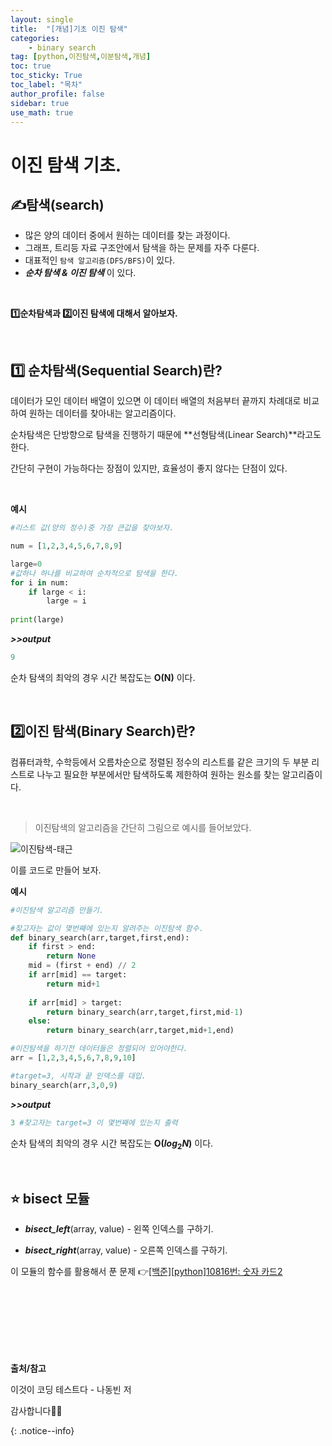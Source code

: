 ```yaml
---
layout: single
title:  "[개념]기초 이진 탐색"
categories: 
    - binary search
tag: [python,이진탐색,이분탐색,개념]
toc: true
toc_sticky: True
toc_label: "목차"
author_profile: false
sidebar: true
use_math: true
---
```


# 이진 탐색 기초.

## ✍탐색(search)

* 많은 양의 데이터 중에서 원하는 데이터를 찾는 과정이다.
* 그래프, 트리등 자료 구조안에서 탐색을 하는 문제를 자주 다룬다.
* 대표적인 `탐색 알고리즘(DFS/BFS)`이 있다.
* ***순차 탐색 & 이진 탐색*** 이 있다.

<br/>

**1️⃣순차탐색과 2️⃣이진 탐색에 대해서 알아보자.**

<br/>

## 1️⃣ 순차탐색(Sequential Search)란?



데이터가 모인 데이터 배열이 있으면 이 데이터 배열의 처음부터 끝까지 차례대로 비교하여 원하는 데이터를 찾아내는 알고리즘이다.

순차탐색은 단방향으로 탐색을 진행하기 때문에 **선형탐색(Linear Search)**라고도 한다.

간단히 구현이 가능하다는 장점이 있지만, 효율성이 좋지 않다는 단점이 있다.

<br/>

**예시**

```python
#리스트 값(양의 정수)중 가장 큰값을 찾아보자.

num = [1,2,3,4,5,6,7,8,9]

large=0
#값하나 하나를 비교하여 순차적으로 탐색을 한다.
for i in num:
    if large < i:
        large = i
        
print(large)
```

***>>output***

```python
9
```

순차 탐색의 최악의 경우 시간 복잡도는 **O(N)** 이다.

<br/>

## 2️⃣이진 탐색(Binary Search)란?

컴퓨터과학, 수학등에서 오름차순으로 정렬된 정수의 리스트를 같은 크기의 두 부분 리스트로 나누고 필요한 부분에서만 탐색하도록 제한하여 원하는 원소를 찾는 알고리즘이다. 

<br/>

> 이진탐색의 알고리즘을 간단히 그림으로 예시를 들어보았다.

![이진탐색-태근]({{geunskoo.hithub.io}}/images/2022-02-16-binary-search/이진탐색-태근.jpg)

이를 코드로 만들어 보자.

**예시**

```python
#이진탐색 알고리즘 만들기.

#찾고자는 값이 몇번째에 있는지 알려주는 이진탐색 함수.
def binary_search(arr,target,first,end):
    if first > end:
        return None
    mid = (first + end) // 2
    if arr[mid] == target:
        return mid+1
    
    if arr[mid] > target:
        return binary_search(arr,target,first,mid-1)
    else:
        return binary_search(arr,target,mid+1,end)

#이진탐색을 하기전 데이터들은 정렬되어 있어야한다.
arr = [1,2,3,4,5,6,7,8,9,10]

#target=3, 시작과 끝 인덱스를 대입.
binary_search(arr,3,0,9)
```

***>>output***

```python
3 #찾고자는 target=3 이 몇번째에 있는지 출력
```

순차 탐색의 최악의 경우 시간 복잡도는 **O($log_2 N$)** 이다.

<br/>

## ⭐ bisect 모듈

* ***bisect_left***(array, value) - 왼쪽 인덱스를 구하기.

* ***bisect_right***(array, value) - 오른쪽 인덱스를 구하기.

이 모듈의 함수를 활용해서 푼 문제  👉[[백준][python]10816번: 숫자 카드2](https://geunskoo.github.io/class2++/boj-10816/)

<br/>

<br/>

<br/>

<br/>

<br/>

<br/>

 **출처/참고**

이것이 코딩 테스트다 - 나동빈 저

감사합니다🙇‍♂️

{: .notice--info} 

